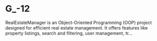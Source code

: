 # G_-12
RealEstateManager is an Object-Oriented Programming (OOP) project designed for efficient real estate management. It offers features like property listings, search and filtering, user management, tr…
